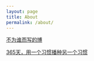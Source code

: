 ```yaml
---
layout: page
title: About
permalink: /about/
---
```


[不为谁而写的博]({{site.url}}/2016/06/08/whrite-blog.html)

[365天，用一个习惯播种另一个习惯]({{site.url}}/2016/08/02/schedule.html)
